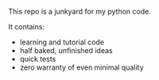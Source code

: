 This repo is a junkyard for my python code.

It contains:

- learning and tutorial code
- half baked, unfinished ideas
- quick tests
- zero warranty of even minimal quality